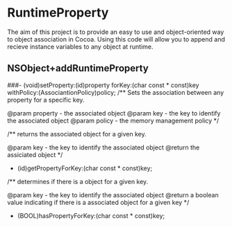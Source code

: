 RuntimeProperty
===============

The aim of this project is to provide an easy to use and object-oriented way to object association in Cocoa. Using this code will allow you to append and recieve instance variables to any object at runtime.

NSObject+addRuntimeProperty
---------------------------

###- (void)setProperty:(id)property forKey:(char const * const)key withPolicy:(AssociantionPolicy)policy;
/**
 Sets the association between any property for a specific key.
 
 @param property - the associated object
 @param key - the key to identify the associated object
 @param policy - the memory management policy
 */


/**
 returns the associated object for a given key.
 
 @param key - the key to identify the associated object
 @return the assiciated object
 */
- (id)getPropertyForKey:(char const * const)key;

/**
 determines if there is a object for a given key.
 
 @param key - the key to identify the associated object
 @return a boolean value indicating if there is a associated object for a given key
 */
- (BOOL)hasPropertyForKey:(char const * const)key;
